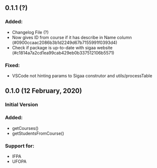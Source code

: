 ## 0.1.1 (?)

### Added:

- Changelog File (?)
- Now gives ID from course if it has describe in Name column (#0900ccaac2086b3b1d2249d67b7155991f0393d4)
- Check if package is up-to-date with sigaa website (#c1814a7a2cd1ea99cab429eb0b337512106b5571)

### Fixed:

- VSCode not hinting params to Sigaa construtor and utils/processTable

## 0.1.0 (12 February, 2020)
### Initial Version

### Added:

- getCourses()
- getStudentsFromCourse()

### Support for:

- IFPA
- UFOPA